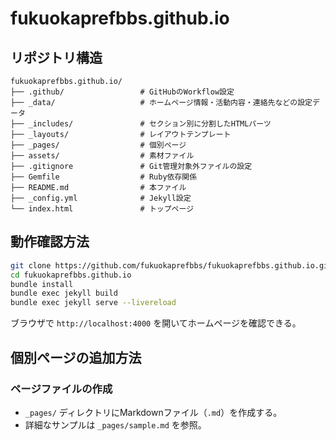 # fukuokaprefbbs.github.io

## リポジトリ構造

```
fukuokaprefbbs.github.io/
├── .github/                 # GitHubのWorkflow設定
├── _data/                   # ホームページ情報・活動内容・連絡先などの設定データ
├── _includes/               # セクション別に分割したHTMLパーツ
├── _layouts/                # レイアウトテンプレート
├── _pages/                  # 個別ページ
├── assets/                  # 素材ファイル
├── .gitignore               # Git管理対象外ファイルの設定
├── Gemfile                  # Ruby依存関係
├── README.md                # 本ファイル
├── _config.yml              # Jekyll設定
└── index.html               # トップページ
```

## 動作確認方法

```bash
git clone https://github.com/fukuokaprefbbs/fukuokaprefbbs.github.io.git
cd fukuokaprefbbs.github.io
bundle install
bundle exec jekyll build
bundle exec jekyll serve --livereload
```

ブラウザで `http://localhost:4000` を開いてホームページを確認できる。

## 個別ページの追加方法

### ページファイルの作成
- `_pages/` ディレクトリにMarkdownファイル（`.md`）を作成する。
- 詳細なサンプルは `_pages/sample.md` を参照。


